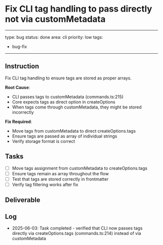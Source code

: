 # Fix CLI tag handling to pass directly not via customMetadata

---
type: bug
status: done
area: cli
priority: low
tags:
  - bug-fix
---


## Instruction
Fix CLI tag handling to ensure tags are stored as proper arrays.

**Root Cause**:
- CLI passes tags to customMetadata (commands.ts:215)
- Core expects tags as direct option in createOptions
- When tags come through customMetadata, they might be stored incorrectly

**Fix Required**:
- Move tags from customMetadata to direct createOptions.tags
- Ensure tags are passed as array of individual strings
- Verify storage format is correct

## Tasks
- [ ] Move tags assignment from customMetadata to createOptions.tags
- [ ] Ensure tags remain as array throughout the flow
- [ ] Test that tags are stored correctly in frontmatter
- [ ] Verify tag filtering works after fix

## Deliverable

## Log
- 2025-06-03: Task completed - verified that CLI now passes tags directly via createOptions.tags (commands.ts:214) instead of via customMetadata

